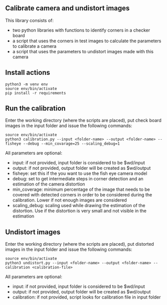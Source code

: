 ## Calibrate camera and undistort images
This library consists of:

 - two python libraries with functions to identify corners in a checker board
 - a script that uses the corners in test images to calculate the parameters to calibrate a camera
 - a script that uses the parameters to undistort images made with this camera

## Install actions

```
python3 -m venv env
source env/bin/activate
pip install -r requirements
```

## Run the calibration

Enter the working directory (where the scripts are placed), put check board images in the input folder and issue the following commands:
```
source env/bin/activate
python3 calibration.py --input <folder-name> --output <folder-name> --fisheye --debug --min_covarage=25 --scaling_debug=1
```
  All parameters are optional:

 - input: if not provided, input folder is considered to be $wd/input
 - output: if not provided, output folder will be created as $wd/output
 - fisheye: set this if the you want to use the fish eye camera model
 - debug: set to get intermediate steps in corner detection and an estimation of the camera distortion
 - min_coverage: minimum percentage of the image that needs to be covered with detected corners in order to be considered during the calibration. Lower if not enough images are considered
 - scaling_debug: scaling used while drawing the estimation of the distortion. Use if the distortion is very small and not visible in the estimation

## Undistort images

Enter the working directory (where the scripts are placed), put distorted images in the input folder and issue the following commands:
```
source env/bin/activate
python3 undistort.py --input <folder-name> --output <folder-name> --calibration <calibration-file>
```
 All parameters are optional:

 - input: if not provided, input folder is considered to be $wd/input
 - output: if not provided, output folder will be created as $wd/output
 - calibration: if not provided, script looks for calibration file in input folder
